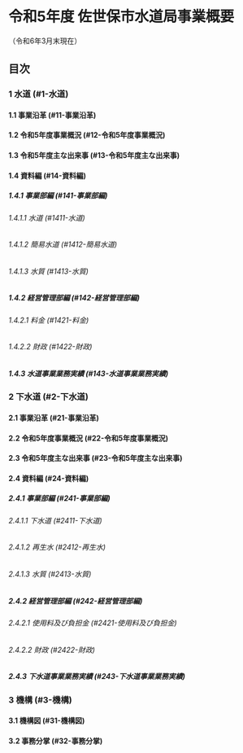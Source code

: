 # 令和5年度 佐世保市水道局事業概要
（令和6年3月末現在）

## 目次

### 1 水道 (#1-水道)
#### 1.1 事業沿革 (#11-事業沿革)
#### 1.2 令和5年度事業概況 (#12-令和5年度事業概況)
#### 1.3 令和5年度主な出来事 (#13-令和5年度主な出来事)
#### 1.4 資料編 (#14-資料編)
##### 1.4.1 事業部編 (#141-事業部編)
###### 1.4.1.1 水道 (#1411-水道)
###### 1.4.1.2 簡易水道 (#1412-簡易水道)
###### 1.4.1.3 水質 (#1413-水質)
##### 1.4.2 経営管理部編 (#142-経営管理部編)
###### 1.4.2.1 料金 (#1421-料金)
###### 1.4.2.2 財政 (#1422-財政)
##### 1.4.3 水道事業業務実績 (#143-水道事業業務実績)

### 2 下水道 (#2-下水道)
#### 2.1 事業沿革 (#21-事業沿革)
#### 2.2 令和5年度事業概況 (#22-令和5年度事業概況)
#### 2.3 令和5年度主な出来事 (#23-令和5年度主な出来事)
#### 2.4 資料編 (#24-資料編)
##### 2.4.1 事業部編 (#241-事業部編)
###### 2.4.1.1 下水道 (#2411-下水道)
###### 2.4.1.2 再生水 (#2412-再生水)
###### 2.4.1.3 水質 (#2413-水質)
##### 2.4.2 経営管理部編 (#242-経営管理部編)
###### 2.4.2.1 使用料及び負担金 (#2421-使用料及び負担金)
###### 2.4.2.2 財政 (#2422-財政)
##### 2.4.3 下水道事業業務実績 (#243-下水道事業業務実績)

### 3 機構 (#3-機構)
#### 3.1 機構図 (#31-機構図)
#### 3.2 事務分掌 (#32-事務分掌)